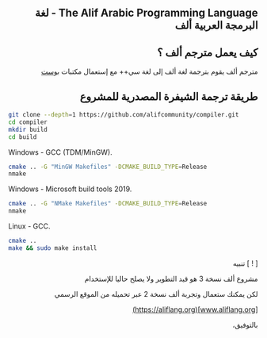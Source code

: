 <div dir=rtl>

The Alif Arabic Programming Language - لغة البرمجة العربية ألف
-----------------------------------------------------------

كيف يعمل مترجم ألف ؟
-------

مترجم ألف يقوم بترجمة لغة ألف إلى لغة سي++ مع إستعمال مكتبات 
[بوست](https://boost.org)

طريقة ترجمة الشيفرة المصدرية للمشروع
---------

<div dir=ltr>

```bash
git clone --depth=1 https://github.com/alifcommunity/compiler.git
cd compiler
mkdir build
cd build
```
  
Windows - GCC (TDM/MinGW).

```bash
cmake .. -G "MinGW Makefiles" -DCMAKE_BUILD_TYPE=Release
nmake
```

Windows - Microsoft build tools 2019.

```bash
cmake .. -G "NMake Makefiles" -DCMAKE_BUILD_TYPE=Release 
nmake
```

Linux - GCC.

```bash
cmake ..
make && sudo make install
```

</div>

[ ! ] تنبيه

مشروع ألف نسخة 3 هو قيد التطوير ولا يصلح حاليا للإستخدام

لكن يمكنك ستعمال وتجربة ألف نسخة 2 عبر تحميله من الموقع الرسمي

[www.aliflang.org](https://aliflang.org)

بالتوفيق،

</div>
